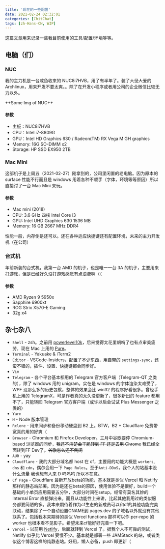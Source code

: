 ```yaml
---
title: '现在的一些配置'
date: 2021-02-24 02:32:01
categories: [ChitChat]
tags: [zh-Hans-CN, WIP]
---
```


这篇文章用来记录一些我目前使用的工具/配置/环境等等。

<!--more-->

## 电脑（们）

### NUC

我的主力机是一台咸鱼收来的 NUC8i7HVB，用了有半年了。装了~~人见人爱~~的 Archlinux，用来开发不要太爽。。除了在开发小程序或者用公司的企业微信比较无力以外。

++Some Img of NUC++

#### 参数

- 主板：NUC8i7HVB
- CPU：Intel i7-8809G
- GPU：Intel HD Graphics 630 / Radeon(TM) RX Vega M GH graphics
- Memory: 16G SO-DIMM x2
- Storage: HP SSD EX950 2TB

<!-- ![Screenshot](/home/pop/Pictures/2021_2_24_2_28.png) -->

### Mac Mini

这部机子是上周五（2021-02-27）刚拿到的，公司里闲置的老电脑。因为原本的 surface 性能不行而且是 windows 用着各种不顺手（字体，环境等等原因）所以直接讨了一台 Mac Mini 来玩。

#### 参数

- Mac mini (2018)
- CPU: 3.6 GHz 四核 Intel Core i3
- GPU: Intel UHD Graphics 630 1536 MB
- Memory: 16 GB 2667 MHz DDR4

性能一般，内存倒是还可以。还在各种适应快捷键还有配置环境，未来的主力开发机（在公司）

### 台式机

年前新装的台式机，我第一台 AMD 的机子，也是唯一一台 3A 的机子，主要用来打游戏，但是已经好久没打游戏感觉有点浪费啊（（

#### 参数

- AMD Ryzen 9 5950x
- Sapphire 6900xt
- ROG Strix X570-E Gaming
- 32g x4

## 杂七杂八

- `Shell` - zsh。之前用 [powerlevel10k](https://github.com/romkatv/powerlevel10k)，后来觉得太花里胡哨了也有点审美疲劳，现在 Mac 上用的 [Pure](https://github.com/sindresorhus/pure)。
- `Terminal` - Yakuake & iTerm2
- `Editor` - VSCode-Insiders，配置了不少东西，用自带的 `settings-sync`，还蛮不错的，插件、设置、快捷键都会同步好。
- `Vim`
- `Telegram` - 各个平台基本都用的 Telegram 官方客户端（Telegram-QT 之类的），除了 windows 用的 unigram。实在是 windows 的字体渲染太难受了，WPF 没那么多的历史包袱，整体的效果会比 win32 的程序好看很多。曾经手机上用的 TelegramX，可是作者真的太久没更新了，很多新出的 feature 都用不了，只能转回 Telegram 官方客户端（或许以后会试试 Plus Messenger 之类的）
- `Yarn`
- `N` - Node 版本管理
- `Rclone` - 用来同步和备份移动硬盘到 B2 上。BTW，B2 + Cloudflare 免费带宽真的用的好爽（
- `Browser` - Chromium 和 Firefox Developer。三月中谷歌要停 Chromium-based 浏览器的同步，~~我还不清楚会干脆转到 FF 还是去用 Chrome~~ 我已经全面转到FF Dev了。~~谷歌怎么还不倒闭~~
- `AUR` - yay
- `Cloudflare` - 我的大部分域名都 host 在 cf，主要用的功能大概是 `workers`, `dns` 和 `cdn`，偶尔会用一下 `Page Rules`。至于`Anti-DDoS`，我个人的站基本没什么流量 ~~我也想有人来 D 呜呜呜~~ 所以不在意。
- `Cf Page` - Cloudflare 最新开放beta的功能，基本就是类似 Vercel 和 Netlify 那样的静态站部署。因为是还在beta的原因，使用体验不是很好，build一个基础的小单页应用需要五分钟，大部分时间在setup。经常有莫名其妙的 Internal Error 直接弹出来。而且从功能性上来讲，比起其他我用过的类似服务都要简陋的多。我本来期待着作为cf生态的新成员可以和cf的其他功能完美联动，结果除了一个自动设置CNAME到 pages.dev 的子域名以外就没有其他联系了。包括我本来期待的类似 Vercel functions 那样可以作 per-repo 的 worker 也根本看不见影子。希望未来cf能好好完善一下吧。
- `Vercel` - 以前用 [Netlify](https://netlify.com)，后面就转到 Vercel 了。据我个人不可靠的测试，Netlify 似乎比 Vercel 要慢不少。基本就是部署一些 JAMStack 的站，或者类似这个博客这样的纯静态站。好用，懒人必备，push 即更新（